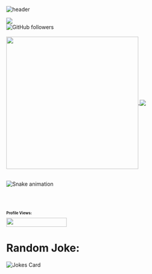 ![header](https://capsule-render.vercel.app/api?type=waving&color=auto&height=200&section=header&text=Code-ichiwa!&fontSize=70&animation=twinkling&fontAlignY=30&fontAlign=70&customColorList=4,8,22,19,13,13,13,13,12,12,12)
<!--&descAlignY=40&desc=Welcome%20to%20my%20page-->

<picture>
<img src="https://readme-typing-svg.demolab.com?font=Fira+Code&size=40&duration=3000&pause=850&vCenter=true&width=500&height=100&lines=%22Hello+World!%22+;I+am+Roy.;My+repos+are+fun!;%22Trust+me+bro.%22" />
</picture>

</br>

<picture>
<img alt="GitHub followers" src="https://img.shields.io/github/followers/ltsRoy?label=GitHub%20&style=social" align="left">
</picture>

</br>
</br>

<!--[![GitHub stats](https://github-readme-stats.vercel.app/api?username=ltsRoy&theme=synthwave)](https://github.com/anuraghazra/github-readme-stats)-->


<a href="https://github.com/anuraghazra/github-readme-stats">
  <img align="center" width="350" src="https://github-readme-stats.vercel.app/api?username=ltsRoy&theme=synthwave" />
</a>
<a href="https://github.com/anuraghazra/github-readme-stats">
  <img align="center" src="https://github-readme-stats.vercel.app/api/top-langs/?username=ltsRoy&theme=synthwave&layout=compact" />
</a>



</br>
</br>

![Snake animation](https://github.com/ltsRoy/ltsRoy/blob/output/github-contribution-grid-snake.svg)

<html>
<br />
<br />
<h1 style="font-size:10px">
Profile Views:
</h1>
</html>

<picture>
<img width="160" height = "24" src= "https://profile-counter.glitch.me/{ltsRoy}/count.svg" />
</picture>

<h1>
 Random Joke: 
 </h1>
<picture>
<img src="https://readme-jokes.vercel.app/api" alt="Jokes Card" />
</picture>
